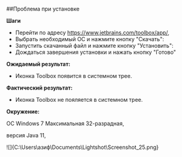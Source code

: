 ##Проблема при установке

**Шаги**

*   Перейти по адресу https://www.jetbrains.com/toolbox/app/, 
*   Выбрать необходимый ОС и нажмите кнопку "Скачать":
*   Запустить скачанный файл и нажмите кнопку "Установить":
*   Дождаться завершения установки и нажать кнопку "Готово"

**Ожидаемый результат:**
*   Иконка Toolbox появится в системном трее.

**Фактический результат:**

*   Иконка Toolbox не пояляется в системном трее.

**Окружение:**

ОС Windows 7 Максимальная 32-разрадная,

версия Java 11,

![]{C:\Users\азиф\Documents\Lightshot\Screenshot_25.png}